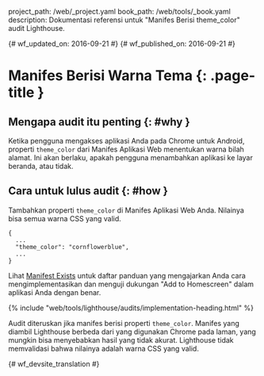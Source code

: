project_path: /web/_project.yaml
book_path: /web/tools/_book.yaml
description: Dokumentasi referensi untuk "Manifes Berisi theme_color" audit Lighthouse.

{# wf_updated_on: 2016-09-21 #}
{# wf_published_on: 2016-09-21 #}

# Manifes Berisi Warna Tema  {: .page-title }

## Mengapa audit itu penting {: #why }

Ketika pengguna mengakses aplikasi Anda pada Chrome untuk Android, properti `theme_color` dari
Manifes Aplikasi Web menentukan warna bilah alamat. Ini akan
berlaku, apakah pengguna menambahkan aplikasi ke layar beranda, atau tidak.

## Cara untuk lulus audit {: #how }

Tambahkan properti `theme_color` di Manifes Aplikasi Web Anda. Nilainya bisa semua warna
CSS yang valid.

    {
      ...
      "theme_color": "cornflowerblue",
      ...
    }

Lihat [Manifest Exists](manifest-exists#how)
untuk daftar panduan yang mengajarkan Anda cara
mengimplementasikan dan menguji dukungan "Add to Homescreen" dalam aplikasi Anda dengan benar.

{% include "web/tools/lighthouse/audits/implementation-heading.html" %}

Audit diteruskan jika manifes berisi properti `theme_color`.
Manifes yang diambil Lighthouse berbeda dari yang digunakan Chrome
pada laman, yang mungkin bisa menyebabkan hasil yang tidak akurat. Lighthouse tidak
memvalidasi bahwa nilainya adalah warna CSS yang valid.


{# wf_devsite_translation #}
